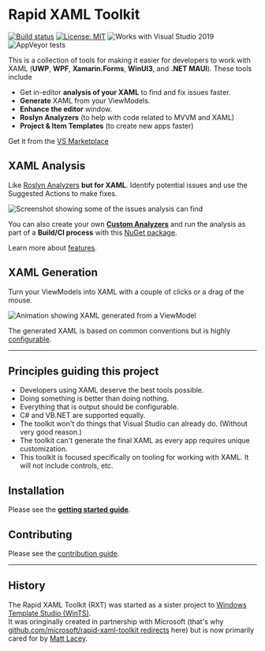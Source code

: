 
# Rapid XAML Toolkit

[![Build status](https://ci.appveyor.com/api/projects/status/kryvt4vdvy39940m/branch/dev?svg=true)](https://ci.appveyor.com/project/mrlacey/rapid-xaml-toolkit/branch/dev)
[![License: MIT](https://img.shields.io/badge/License-MIT-green.svg)](LICENSE)
![Works with Visual Studio 2019](https://img.shields.io/static/v1.svg?label=VS&message=2019&color=5F2E96)
![AppVeyor tests](https://img.shields.io/appveyor/tests/mrlacey/rapid-xaml-toolkit)

This is a collection of tools for making it easier for developers to work with XAML (**UWP**, **WPF**,  **Xamarin.Forms**, **WinUI3**, and **.NET MAUI**). These tools include

- Get in-editor **analysis of your XAML** to find and fix issues faster.
- **Generate** XAML from your ViewModels.
- **Enhance the editor** window.
- **Roslyn Analyzers** (to help with code related to MVVM and XAML)
- **Project & Item Templates** (to create new apps faster)

Get it from the [VS Marketplace](https://marketplace.visualstudio.com/items?itemName=MattLaceyLtd.RapidXamlToolkit)

## XAML Analysis

Like [Roslyn Analyzers](https://docs.microsoft.com/en-us/visualstudio/code-quality/roslyn-analyzers-overview?view=vs-2019) **but for XAML**. Identify potential issues and use the Suggested Actions to make fixes.

![Screenshot showing some of the issues analysis can find](./docs/Assets/xaml-analysis-example.png)

You can also create your own [**Custom Analyzers**](./docs/custom-analysis.md) and run the analysis as part of a **Build/CI process** with this [NuGet package](https://www.nuget.org/packages/RapidXaml.BuildAnalysis/).

Learn more about [features](./docs/features.md).

## XAML Generation

Turn your ViewModels into XAML with a couple of clicks or a drag of the mouse.

![Animation showing XAML generated from a ViewModel](./docs/Assets/drag-drop-gen.gif)

The generated XAML is based on common conventions but is highly [configurable](./docs/configuration.md).

---

## Principles guiding this project

- Developers using XAML deserve the best tools possible.
- Doing something is better than doing nothing.
- Everything that is output should be configurable.
- C# and VB.NET are supported equally.
- The toolkit won't do things that Visual Studio can already do. (Without very good reason.)
- The toolkit can't generate the final XAML as every app requires unique customization.
- This toolkit is focused specifically on tooling for working with XAML. It will not include controls, etc.

## Installation

Please see the [**getting started guide**](./docs/getting-started.md).

## Contributing

Please see the [contribution guide](./CONTRIBUTING.md).

---

## History

The Rapid XAML Toolkit (RXT) was started as a sister project to [Windows Template Studio (WinTS)](https://aka.ms/wts).  
It was oringinally created in partnership with Microsoft (that's why [github.com/microsoft/rapid-xaml-toolkit redirects](github.com/microsoft/rapid-xaml-toolkit) here) but is now primarily cared for by [Matt Lacey](https://github.com/mrlacey).
